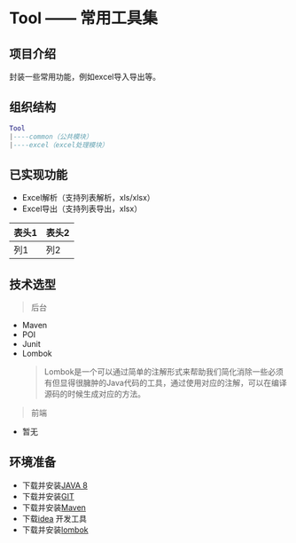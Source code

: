 # Tool —— 常用工具集
## 项目介绍
封装一些常用功能，例如excel导入导出等。

## 组织结构
``` lua
Tool
|----common（公共模块）
|----excel（excel处理模块）
```

## 已实现功能
* Excel解析（支持列表解析，xls/xlsx）
* Excel导出（支持列表导出，xlsx）

表头1 | 表头2
----------- | ----------
列1 | 列2

## 技术选型
> 后台
* Maven
* POI
* Junit
* Lombok
  > Lombok是一个可以通过简单的注解形式来帮助我们简化消除一些必须有但显得很臃肿的Java代码的工具，通过使用对应的注解，可以在编译源码的时候生成对应的方法。

> 前端
* 暂无

## 环境准备
* 下载并安装[JAVA 8](http://www.oracle.com/technetwork/java/javase/downloads/index.html)
* 下载并安装[GIT](https://git-scm.com/download)
* 下载并安装[Maven](http://maven.apache.org/download.cgi)
* 下载[idea](https://www.jetbrains.com/idea/) 开发工具
* 下载并安装[lombok](https://projectlombok.org/)